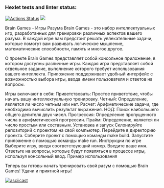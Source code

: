 ### Hexlet tests and linter status:
[![Actions Status](https://github.com/Grand9/java-project-61/actions/workflows/hexlet-check.yml/badge.svg)](https://github.com/Grand9/java-project-61/actions)
<a href="https://codeclimate.com/github/Grand9/java-project-61/maintainability"><img src="https://api.codeclimate.com/v1/badges/b890b7116438bbbc26dd/maintainability" /></a>

Brain Games - Игры Разума
Brain Games - это набор интеллектуальных игр, разработанных для тренировки различных аспектов вашего разума. В каждой игре вам предстоит решать увлекательные задачи, которые помогут вам развивать логическое мышление, математические способности, память и многое другое.

О проекте
Brain Games представляет собой консольное приложение, в котором доступны различные игры. Каждая игра представляет собой отдельное задание, выполнение которого требует использования вашего интеллекта. Приложение поддерживает удобный интерфейс с возможностью выбора игры, ввода имени пользователя и ответов на вопросы.

Игры включают в себя:
Приветствовать: Простое приветствие, чтобы начать вашу интеллектуальную тренировку.
Четный: Определение, является ли число четным или нет.
Расчет: Арифметические задачи, где необходимо вычислить результат выражения.
НОД: Поиск наибольшего общего делителя двух чисел.
Прогрессия: Определение пропущенного числа в арифметической прогрессии.
Прайм: Определение, является ли число простым или составным.
Установка и запуск
Склонируйте репозиторий с проектом на свой компьютер.
Перейдите в директорию проекта.
Соберите проект с помощью команды make build.
Запустите приложение с помощью команды make run.
Инструкции по игре
Выберите игру, введя соответствующий номер.
Введите ваше имя.
Ответьте на вопросы, которые будут появляться в процессе игры, используя консольный ввод.
Пример использования

Теперь вы готовы начать тренировать свой разум с помощью Brain Games! Удачи и приятной игры!

[![asciicast](https://asciinema.org/a/bhx5gQZJEex5VwdAWIU0W409s.svg)](https://asciinema.org/a/bhx5gQZJEex5VwdAWIU0W409s)
